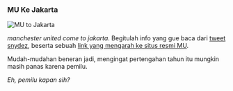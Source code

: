 ### MU Ke Jakarta

![MU to Jakarta](http://dl.getdropbox.com/u/112837/kriwil.com/image/mu-to-jakarta.png)

_manchester united come to jakarta_. Begitulah info yang gue baca dari [tweet snydez](http://twitter.com/snydez/status/1117849474), beserta sebuah [link yang mengarah ke situs resmi MU](http://tinyurl.com/94gfdf).

Mudah-mudahan beneran jadi, mengingat pertengahan tahun itu mungkin masih panas karena pemilu.

_Eh, pemilu kapan sih?_

<!-- METADATA: {"time": "2009-01-14 12:00:01", "title": "MU Ke Jakarta"} -->
